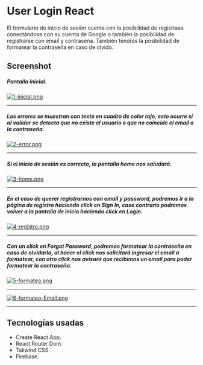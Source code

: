# User Login React

El formulario de inicio de sesión cuenta con la posibilidad de registrase conectándose con su cuenta de Google o también la posibilidad de registrarse con email y contraseña. También tendrás la posibilidad de formatear la contraseña en caso de olvido.

## Screenshot

##### Pantalla inicial.

[![1-inicial.png](https://i.postimg.cc/dtpPgKd2/1-inicial.png)](https://postimg.cc/8jR0r9Zc)

---

##### Los errores se muestran con texto en cuadro de color rojo, esto ocurre si al validar se detecta que no existe el usuario o que no coincide el email o la contraseña.

[![2-error.png](https://i.postimg.cc/FKx6Ftfn/2-error.png)](https://postimg.cc/R3NdGDLc)

---

##### Si el inicio de sesión es correcto, la pantalla home nos saludará.

[![3-home.png](https://i.postimg.cc/X7yDGBG5/3-home.png)](https://postimg.cc/rKM97m9y)

---

##### En el caso de querer registrarnos con email y password, podremos ir a la página de registro haciendo click en Sign In, caso contrario podremos volver a la pantalla de inicio haciendo click en Login.

[![4-registro.png](https://i.postimg.cc/cJTDyQjp/4-registro.png)](https://postimg.cc/p9hQKnPC)

---

##### Con un click en Forgot Password, podremos formatear la contraseña en caso de olvidarla, al hacer el click nos solicitará ingresar el email a formatear, con otro click nos avisará que recibimos un email para poder formatear la contraseña.

[![5-formateo.png](https://i.postimg.cc/VsScg60f/5-formateo.png)](https://postimg.cc/8sV3PTb9)

------------

[![6-formateo-Email.png](https://i.postimg.cc/3xZMN0VB/6-formateo-Email.png)](https://postimg.cc/zy32PvJb)

------------

## Tecnologías usadas

- Create React App.
- React Router Dom.
- Tailwind CSS.
- Firebase.
